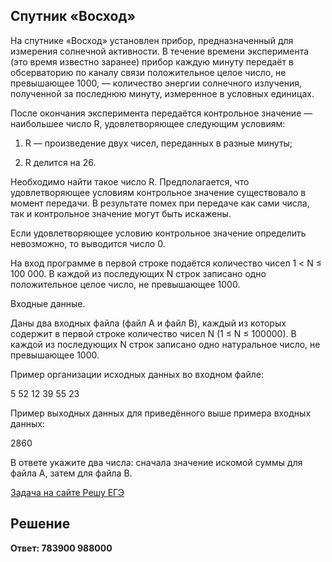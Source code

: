 ## Спутник «Восход»

На спутнике «Восход» установлен прибор, предназначенный для измерения солнечной активности. В течение времени эксперимента (это время известно заранее) прибор каждую минуту передаёт в обсерваторию по каналу связи положительное целое число, не превышающее 1000, — количество энергии солнечного излучения, полученной за последнюю минуту, измеренное в условных единицах.

После окончания эксперимента передаётся контрольное значение — наибольшее число R, удовлетворяющее следующим условиям:

1) R — произведение двух чисел, переданных в разные минуты;

2) R делится на 26.

Необходимо найти такое число R. Предполагается, что удовлетворяющее условиям контрольное значение существовало в момент передачи. В результате помех при передаче как сами числа, так и контрольное значение могут быть искажены.

Если удовлетворяющее условию контрольное значение определить невозможно, то выводится число 0.

На вход программе в первой строке подаётся количество чисел 1 < N ≤ 100 000. В каждой из последующих N строк записано одно положительное целое число, не превышающее 1000.

Входные данные.

Даны два входных файла (файл A и файл B), каждый из которых содержит в первой строке количество чисел N (1 ≤ N ≤ 100000). В каждой из последующих N строк записано одно натуральное число, не превышающее 1000.

Пример организации исходных данных во входном файле:

5
52
12
39
55
23

Пример выходных данных для приведённого выше примера входных данных:

2860

В ответе укажите два числа: сначала значение искомой суммы для файла А, затем для файла B.

[Задача на сайте Решу ЕГЭ](https://inf-ege.sdamgia.ru/problem?id=27988)

## Решение

**Ответ: 783900 988000**